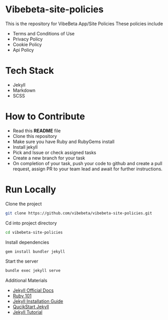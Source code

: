 # Vibebeta-site-policies

This is the repository for VibeBeta App/Site Policies
These policies include
 
 - Terms and Conditions of Use
 - Privacy Policy
 - Cookie Policy
 - Api Policy

 # Tech Stack
  
- Jekyll
- Markdown
- SCSS

# How to Contribute

- Read this **README** file
- Clone this repository
- Make sure you have Ruby and RubyGems install
- Install jekyll
- Pick and Issue or check assigned tasks
- Create a new branch for your task
- On completion of your task, push your code to github and create a pull request, assign PR to your team lead and await for further   instructions.


# Run Locally

Clone the project

```bash
git clone https://github.com/vibebeta/vibebeta-site-policies.git
```

Cd into project directory
```bash
cd vibebeta-site-policies
```

Install dependencies
```bash
gem install bundler jekyll
```

Start the server
```bash
bundle exec jekyll serve 
```



Additional Materials

- [Jekyll Official Docs](https://jekyllrb.com/)
- [Ruby 101](https://jekyllrb.com/docs/ruby-101/#gems)
- [Jekyll Installation Guide](https://jekyllrb.com/docs/installation/)
- [QucikStart Jekyll](https://jekyllrb.com/docs/)
- [Jekyll Tutorial](https://www.youtube.com/playlist?list=PLLAZ4kZ9dFpOPV5C5Ay0pHaa0RJFhcmcB)